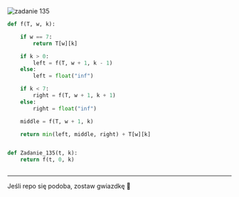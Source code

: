 <picture>
  <source srcset="../../srt/zbior_zadan/135.png" media="(prefers-color-scheme: light)">
  <source srcset="../../srt/zbior_zadan/black_135.png" media="(prefers-color-scheme: dark)">
  <img src="../../srt/zbior_zadan/black_135.png" alt="zadanie 135">
</picture>

```python
def f(T, w, k):

    if w == 7:
        return T[w][k]

    if k > 0:
        left = f(T, w + 1, k - 1)
    else:
        left = float("inf")

    if k < 7:
        right = f(T, w + 1, k + 1)
    else:
        right = float("inf")

    middle = f(T, w + 1, k)

    return min(left, middle, right) + T[w][k]


def Zadanie_135(t, k):
    return f(t, 0, k)



```

---
Jeśli repo się podoba, zostaw gwiazdkę 🤝

